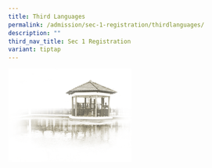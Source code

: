 ```yaml
---
title: Third Languages
permalink: /admission/sec-1-registration/thirdlanguages/
description: ""
third_nav_title: Sec 1 Registration
variant: tiptap
---
```

<img src="/images/pavilion.png" style="width:50%">